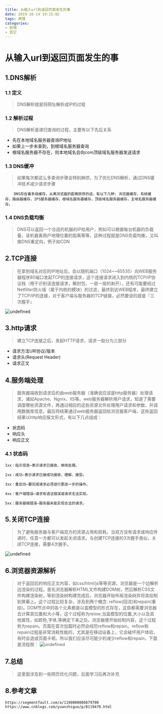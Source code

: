 ```yaml
---
title: 从输入url到返回页面发生的事
date: 2019-10-14 19:15:02
tags: 原理
categories: 
- 前端
- 其它
---
```


# 从输入url到返回页面发生的事

## 1.DNS解析
### 1.1 定义

> DNS解析就是将网址解析成IP的过程

### 1.2 解析过程

> DNS解析是递归查询的过程，主要有以下先后关系

- 先在本地域名服务器查询IP地址
- 如果上一步未查到，到根域名服务器查询
- 根域名服务器不存在，则本地域名会向com顶级域名服务器发送请求

### 1.3 DNS缓冲

> 如果每次都这么多查询步骤会特别麻烦，为了优化DNS解析，通过DNS缓冲技术减少请求步骤

```
    DNS存在着多级缓存，从离浏览器的距离排序的话，有以下几种: 浏览器缓存，系统缓存，路由器缓存，IPS服务器缓存，根域名服务器缓存，顶级域名服务器缓存，主域名服务器缓存。
```
### 1.4 DNS负载均衡

> DNS可以返回一个合适的机器的IP给用户，例如可以根据每台机器的负载量，该机器离用户地理位置的距离等等，这种过程就是DNS负载均衡，又叫做DNS重定向，例子如CDN

## 2.TCP连接

>在拿到域名对应的IP地址后，会以随机端口（1024~~65535）向WEB服务器程序80端口发起TCP的连接请求，这个连接请求进入到内核的TCP/IP协议栈（用于识别该连接请求，解封包，一层一层的剥开），还有可能要经过Netfilter防火墙（属于内核的模块）的过滤，最终到达WEB程序，最终建立了TCP/IP的连接，对于客户端与服务器的TCP链接，必然要说的就是『三次握手』

![undefined](http://ww1.sinaimg.cn/large/006QuJaKly1g7xyonxwj2j30gg097a9w.jpg)

## 3.http请求

>建立TCP连接之后，发起HTTP请求，请求一般分为三部分

- 请求方法URI协议/版本
- 请求头(Request Header)
- 请求正文

## 4.服务端处理

> 服务器端收到请求后的由web服务器（准确说应该是http服务器）处理请求，诸如Apache、Ngnix、IIS等。web服务器解析用户请求，知道了需要调度哪些资源文件，再通过相应的这些资源文件处理用户请求和参数，并调用数据库信息，最后将结果通过web服务器返回给浏览器客户端，这些返回结果以http响应报文形式，有以下几点组成：

- 状态码
- 响应头
- 响应正文

### 4.1 状态码
```
1xx：指示信息–表示请求已接收，继续处理。

2xx：成功–表示请求已被成功接收、理解、接受。

3xx：重定向–要完成请求必须进行更进一步的操作。

4xx：客户端错误–请求有语法错误或请求无法实现。

5xx：服务器端错误–服务器未能实现合法的请求。
```
## 5.关闭TCP连接

>为了避免服务器与客户端双方的资源占用和损耗，当双方没有请求或响应传递时，任意一方都可以发起关闭请求。与创建TCP连接的3次握手类似，关闭TCP连接，需要4次握手。

![undefined](http://ww1.sinaimg.cn/large/006QuJaKly1g7xyxx5lnoj30dl0aejr7.jpg)

## 6.浏览器资源解析

>对于返回后的响应正文内容，如css/html/js等等资源，浏览器是一个边解析边渲染的过程。首先浏览器解析HTML文件构建DOM树，然后解析CSS文件构建渲染树，等到渲染树构建完成后，浏览器开始布局渲染树并将其绘制到屏幕上。这个过程比较复杂，涉及到两个概念: reflow(回流)和repain(重绘)。DOM节点中的各个元素都是以盒模型的形式存在，这些都需要浏览器去计算其位置和大小等，这个过程称为relow;当盒模型的位置,大小以及其他属性，如颜色,字体,等确定下来之后，浏览器便开始绘制内容，这个过程称为repain。页面在首次加载时必然会经历reflow和repain。reflow和repain过程是非常消耗性能的，尤其是在移动设备上，它会破坏用户体验，有时会造成页面卡顿。所以我们应该尽可能少的减少reflow和repain，下面是流程图：
![undefined](http://ww1.sinaimg.cn/large/006QuJaKly1g7xz1o7mjcj30hc081wem.jpg)


## 7.总结

>这里面涉及到一些网页优化问题，后面学习后再次补充


## 8.参考文章
```
https://segmentfault.com/a/1190000006879700
https://www.cnblogs.com/yuanzhiguo/p/8119470.html
```





